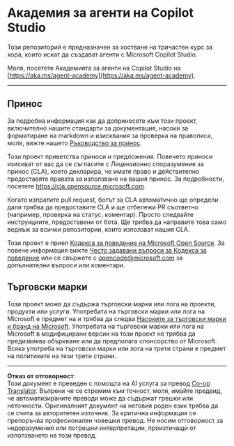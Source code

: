 <!--
CO_OP_TRANSLATOR_METADATA:
{
  "original_hash": "8bce990d8da924192fe923e852a19fbb",
  "translation_date": "2025-10-20T22:39:09+00:00",
  "source_file": "README.md",
  "language_code": "bg"
}
-->
# Академия за агенти на Copilot Studio

Този репозиторий е предназначен за хостване на тричастен курс за хора, които искат да създават агенти с Microsoft Copilot Studio.

Моля, посетете Академията за агенти на Copilot Studio на [https://aka.ms/agent-academy](https://aka.ms/agent-academy).

---

## Принос

За подробна информация как да допринесете към този проект, включително нашите стандарти за документация, насоки за форматиране на markdown и изисквания за проверка на правописа, моля, вижте нашето [Ръководство за принос](CONTRIBUTING.md).

Този проект приветства приноси и предложения. Повечето приноси изискват от вас да се съгласите с
Лицензионно споразумение за принос (CLA), което декларира, че имате право и действително предоставяте
правата за използване на вашия принос. За подробности, посетете <https://cla.opensource.microsoft.com>.

Когато изпратите pull request, ботът за CLA автоматично ще определи дали трябва да предоставите
CLA и ще отбележи PR съответно (например, проверка на статус, коментар). Просто следвайте инструкциите,
предоставени от бота. Ще трябва да направите това само веднъж за всички репозитории, които използват нашия CLA.

Този проект е приел [Кодекса за поведение на Microsoft Open Source](https://opensource.microsoft.com/codeofconduct/).
За повече информация вижте [Често задавани въпроси за Кодекса за поведение](https://opensource.microsoft.com/codeofconduct/faq/) или
се свържете с [opencode@microsoft.com](mailto:opencode@microsoft.com) за допълнителни въпроси или коментари.

## Търговски марки

Този проект може да съдържа търговски марки или лога на проекти, продукти или услуги. Употребата на търговски марки или лога на Microsoft е предмет на и трябва да следва
[Насоките за търговски марки и бранд на Microsoft](https://www.microsoft.com/legal/intellectualproperty/trademarks/usage/general).
Употребата на търговски марки или лога на Microsoft в модифицирани версии на този проект не трябва да предизвиква объркване или да предполага спонсорство от Microsoft.
Всяка употреба на търговски марки или лога на трети страни е предмет на политиките на тези трети страни.

---

**Отказ от отговорност**:  
Този документ е преведен с помощта на AI услуга за превод [Co-op Translator](https://github.com/Azure/co-op-translator). Въпреки че се стремим към точност, моля, имайте предвид, че автоматизираните преводи може да съдържат грешки или неточности. Оригиналният документ на неговия роден език трябва да се счита за авторитетен източник. За критична информация се препоръчва професионален човешки превод. Не носим отговорност за недоразумения или погрешни интерпретации, произтичащи от използването на този превод.